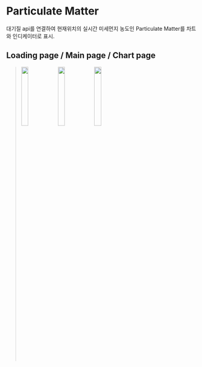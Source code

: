 # Particulate Matter

대기질 api를 연결하여 현재위치의 실시간 미세먼지 농도인 Particulate Matter를 차트와 인디케이터로 표시.

## Loading page /  Main page / Chart page
><img width='20%' src="https://user-images.githubusercontent.com/102535447/205227629-d17f8d9d-5649-4573-aa11-ae09a43c3575.png">
><img width='20%' src="https://user-images.githubusercontent.com/102535447/205227639-123332b3-7009-42ed-9a89-3b4d0981a19a.png">
><img width='20%' src="https://user-images.githubusercontent.com/102535447/205227646-b7e5024d-877a-4725-b10f-8cb4e949a7e7.png">
